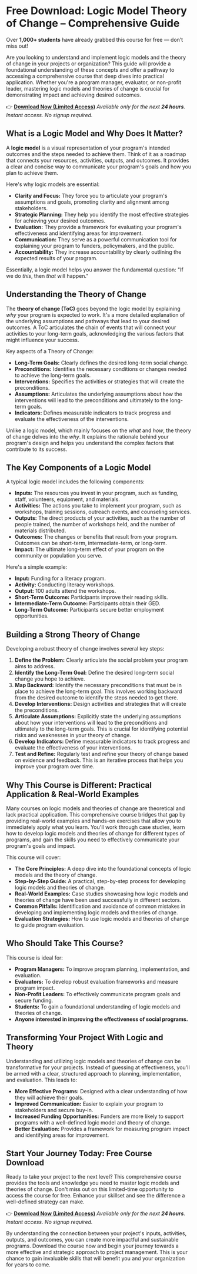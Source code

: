 # Free Download: Logic Model Theory of Change – Comprehensive Guide

Over **1,000+ students** have already grabbed this course for free — don’t miss out!

Are you looking to understand and implement logic models and the theory of change in your projects or organization? This guide will provide a foundational understanding of these concepts and offer a pathway to accessing a comprehensive course that deep dives into practical application. Whether you're a program manager, evaluator, or non-profit leader, mastering logic models and theories of change is crucial for demonstrating impact and achieving desired outcomes.

👉 **[Download Now (Limited Access)](https://udemywork.com/logic-model-theory-of-change)**
_Available only for the next **24 hours**. Instant access. No signup required._

## What is a Logic Model and Why Does It Matter?

A **logic model** is a visual representation of your program's intended outcomes and the steps needed to achieve them. Think of it as a roadmap that connects your resources, activities, outputs, and outcomes. It provides a clear and concise way to communicate your program's goals and how you plan to achieve them.

Here's why logic models are essential:

*   **Clarity and Focus:** They force you to articulate your program's assumptions and goals, promoting clarity and alignment among stakeholders.
*   **Strategic Planning:** They help you identify the most effective strategies for achieving your desired outcomes.
*   **Evaluation:** They provide a framework for evaluating your program's effectiveness and identifying areas for improvement.
*   **Communication:** They serve as a powerful communication tool for explaining your program to funders, policymakers, and the public.
*   **Accountability:** They increase accountability by clearly outlining the expected results of your program.

Essentially, a logic model helps you answer the fundamental question: "If we do *this*, then *that* will happen."

## Understanding the Theory of Change

The **theory of change (ToC)** goes beyond the logic model by explaining *why* your program is expected to work. It's a more detailed explanation of the underlying assumptions and pathways that lead to your desired outcomes. A ToC articulates the chain of events that will connect your activities to your long-term goals, acknowledging the various factors that might influence your success.

Key aspects of a Theory of Change:

*   **Long-Term Goals:** Clearly defines the desired long-term social change.
*   **Preconditions:** Identifies the necessary conditions or changes needed to achieve the long-term goals.
*   **Interventions:** Specifies the activities or strategies that will create the preconditions.
*   **Assumptions:** Articulates the underlying assumptions about how the interventions will lead to the preconditions and ultimately to the long-term goals.
*   **Indicators:** Defines measurable indicators to track progress and evaluate the effectiveness of the interventions.

Unlike a logic model, which mainly focuses on the *what* and *how*, the theory of change delves into the *why*. It explains the rationale behind your program's design and helps you understand the complex factors that contribute to its success.

## The Key Components of a Logic Model

A typical logic model includes the following components:

*   **Inputs:** The resources you invest in your program, such as funding, staff, volunteers, equipment, and materials.
*   **Activities:** The actions you take to implement your program, such as workshops, training sessions, outreach events, and counseling services.
*   **Outputs:** The direct products of your activities, such as the number of people trained, the number of workshops held, and the number of materials distributed.
*   **Outcomes:** The changes or benefits that result from your program. Outcomes can be short-term, intermediate-term, or long-term.
*   **Impact:** The ultimate long-term effect of your program on the community or population you serve.

Here's a simple example:

*   **Input:** Funding for a literacy program.
*   **Activity:** Conducting literacy workshops.
*   **Output:** 100 adults attend the workshops.
*   **Short-Term Outcome:** Participants improve their reading skills.
*   **Intermediate-Term Outcome:** Participants obtain their GED.
*   **Long-Term Outcome:** Participants secure better employment opportunities.

## Building a Strong Theory of Change

Developing a robust theory of change involves several key steps:

1.  **Define the Problem:** Clearly articulate the social problem your program aims to address.
2.  **Identify the Long-Term Goal:** Define the desired long-term social change you hope to achieve.
3.  **Map Backward:** Identify the necessary preconditions that must be in place to achieve the long-term goal. This involves working backward from the desired outcome to identify the steps needed to get there.
4.  **Develop Interventions:** Design activities and strategies that will create the preconditions.
5.  **Articulate Assumptions:** Explicitly state the underlying assumptions about how your interventions will lead to the preconditions and ultimately to the long-term goals. This is crucial for identifying potential risks and weaknesses in your theory of change.
6.  **Develop Indicators:** Define measurable indicators to track progress and evaluate the effectiveness of your interventions.
7.  **Test and Refine:** Regularly test and refine your theory of change based on evidence and feedback. This is an iterative process that helps you improve your program over time.

## Why This Course is Different: Practical Application & Real-World Examples

Many courses on logic models and theories of change are theoretical and lack practical application. This comprehensive course bridges that gap by providing real-world examples and hands-on exercises that allow you to immediately apply what you learn. You'll work through case studies, learn how to develop logic models and theories of change for different types of programs, and gain the skills you need to effectively communicate your program's goals and impact.

This course will cover:

*   **The Core Principles:** A deep dive into the foundational concepts of logic models and the theory of change.
*   **Step-by-Step Guide:** A practical, step-by-step process for developing logic models and theories of change.
*   **Real-World Examples:** Case studies showcasing how logic models and theories of change have been used successfully in different sectors.
*   **Common Pitfalls:** Identification and avoidance of common mistakes in developing and implementing logic models and theories of change.
*   **Evaluation Strategies:** How to use logic models and theories of change to guide program evaluation.

## Who Should Take This Course?

This course is ideal for:

*   **Program Managers:** To improve program planning, implementation, and evaluation.
*   **Evaluators:** To develop robust evaluation frameworks and measure program impact.
*   **Non-Profit Leaders:** To effectively communicate program goals and secure funding.
*   **Students:** To gain a foundational understanding of logic models and theories of change.
*   **Anyone interested in improving the effectiveness of social programs.**

## Transforming Your Project With Logic and Theory

Understanding and utilizing logic models and theories of change can be transformative for your projects. Instead of guessing at effectiveness, you'll be armed with a clear, structured approach to planning, implementation, and evaluation. This leads to:

*   **More Effective Programs:** Designed with a clear understanding of how they will achieve their goals.
*   **Improved Communication:** Easier to explain your program to stakeholders and secure buy-in.
*   **Increased Funding Opportunities:** Funders are more likely to support programs with a well-defined logic model and theory of change.
*   **Better Evaluation:** Provides a framework for measuring program impact and identifying areas for improvement.

## Start Your Journey Today: Free Course Download

Ready to take your project to the next level? This comprehensive course provides the tools and knowledge you need to master logic models and theories of change. Don't miss out on this limited-time opportunity to access the course for free. Enhance your skillset and see the difference a well-defined strategy can make.

👉 **[Download Now (Limited Access)](https://udemywork.com/logic-model-theory-of-change)**
_Available only for the next **24 hours**. Instant access. No signup required._

By understanding the connection between your project's inputs, activities, outputs, and outcomes, you can create more impactful and sustainable programs. Download the course now and begin your journey towards a more effective and strategic approach to project management. This is your chance to gain invaluable skills that will benefit you and your organization for years to come.

